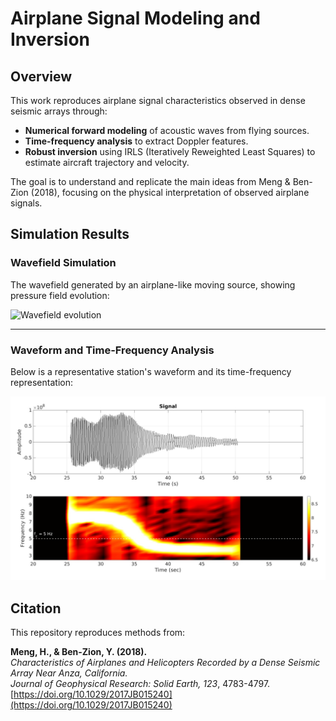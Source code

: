 # Airplane Signal Modeling and Inversion 
## Overview

This work reproduces airplane signal characteristics observed in dense seismic arrays through:

- **Numerical forward modeling** of acoustic waves from flying sources.
- **Time-frequency analysis** to extract Doppler features.
- **Robust inversion** using IRLS (Iteratively Reweighted Least Squares) to estimate aircraft trajectory and velocity.

The goal is to understand and replicate the main ideas from Meng & Ben-Zion (2018), focusing on the physical interpretation of observed airplane signals.

## Simulation Results

###  Wavefield Simulation

The wavefield generated by an airplane-like moving source, showing pressure field evolution:

![Wavefield evolution](modeling/FD2D/output/frames/wavefield.gif)

---

###  Waveform and Time-Frequency Analysis

Below is a representative station's waveform and its time-frequency representation:

![Time-Frequency Analysis](modeling/FD2D/output/tf3.jpg)

## Citation
This repository reproduces methods from:

**Meng, H., & Ben-Zion, Y. (2018).**  
*Characteristics of Airplanes and Helicopters Recorded by a Dense Seismic Array Near Anza, California.*  
_Journal of Geophysical Research: Solid Earth, 123_, 4783-4797.  
[https://doi.org/10.1029/2017JB015240](https://doi.org/10.1029/2017JB015240)



